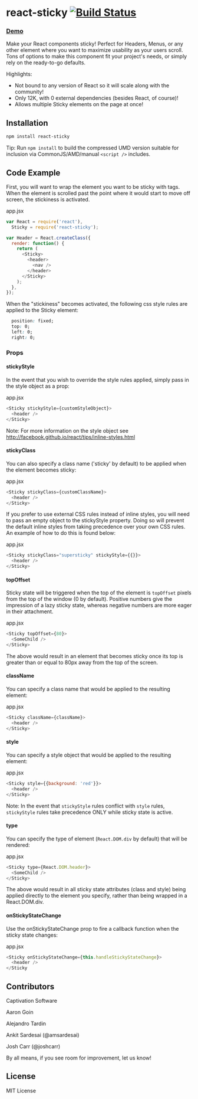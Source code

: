 react-sticky [![Build Status](https://travis-ci.org/captivationsoftware/react-sticky.svg?branch=master)](https://travis-ci.org/captivationsoftware/react-sticky)
============

### [Demo](https://captivationsoftware.github.io/react-sticky)

Make your React components sticky! Perfect for Headers, Menus, or any other element
where you want to maximize usability as your users scroll. Tons of options to make
this component fit your project's needs, or simply rely on the ready-to-go defaults.

Highlights:
  - Not bound to any version of React so it will scale along with the community!
  - Only 12K, with 0 external dependencies (besides React, of course)!
  - Allows multiple Sticky elements on the page at once!

## Installation
```sh
npm install react-sticky
```

Tip: Run `npm install` to build the compressed UMD version suitable for inclusion via CommonJS/AMD/manual `<script />` includes.

## Code Example

First, you will want to wrap the element you want to be sticky with <Sticky></Sticky> tags. When the element is scrolled past the point where it would start to move off screen, the stickiness is activated.

app.jsx
```js
var React = require('react'),
  Sticky = require('react-sticky');

var Header = React.createClass({
  render: function() {
    return (
      <Sticky>
        <header>
          <nav />
        </header>
      </Sticky>
    );
  },
});

```

When the "stickiness" becomes activated, the following css style rules are applied to the Sticky element:

```css
  position: fixed;
  top: 0;
  left: 0;
  right: 0;
```

### Props

#### stickyStyle
In the event that you wish to override the style rules applied, simply pass in the style object as a prop:

app.jsx
```js
<Sticky stickyStyle={customStyleObject}>
  <header />
</Sticky>
```

Note:
For more information on the style object see <http://facebook.github.io/react/tips/inline-styles.html>

#### stickyClass
You can also specify a class name ('sticky' by default) to be applied when the element becomes sticky:

app.jsx
```js
<Sticky stickyClass={customClassName}>
  <header />
</Sticky>
```

If you prefer to use external CSS rules instead of inline styles, you will need to pass an empty object to the stickyStyle property. Doing so will prevent the default inline styles from taking precedence over your own CSS rules. An example of how to do this is found below:

app.jsx
```js
<Sticky stickyClass="supersticky" stickyStyle={{}}>
  <header />
</Sticky>
```

#### topOffset
Sticky state will be triggered when the top of the element is `topOffset` pixels from the top of the window (0 by default). Positive numbers give the impression of a lazy sticky state, whereas negative numbers are more eager in their attachment.

app.jsx
```js
<Sticky topOffset={80}>
  <SomeChild />
</Sticky>
```

The above would result in an element that becomes sticky once its top is greater than or equal to 80px away from the top of the screen.


#### className
You can specify a class name that would be applied to the resulting element:

app.jsx
```js
<Sticky className={className}>
  <header />
</Sticky>
```

#### style
You can specify a style object that would be applied to the resulting element:

app.jsx
```js
<Sticky style={{background: 'red'}}>
  <header />
</Sticky>
```

Note: In the event that `stickyStyle` rules conflict with `style` rules, `stickyStyle` rules take precedence ONLY while sticky state is active.

#### type
You can specify the type of element (`React.DOM.div` by default) that will be rendered:

app.jsx
```js
<Sticky type={React.DOM.header}>
  <SomeChild />
</Sticky>
```

The above would result in all sticky state attributes (class and style) being applied directly to the element you specify, rather than being wrapped in a React.DOM.div.

#### onStickyStateChange

Use the onStickyStateChange prop to fire a callback function when the sticky state changes:

app.jsx
```js
<Sticky onStickyStateChange={this.handleStickyStateChange}>
  <header />
</Sticky
```

## Contributors

Captivation Software

Aaron Goin

Alejandro Tardin

Ankit Sardesai (@amsardesai)

Josh Carr (@joshcarr)

By all means, if you see room for improvement, let us know!



## License

MIT License
